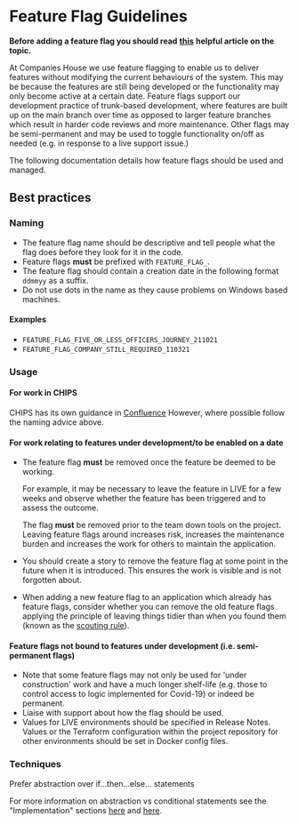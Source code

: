 # Feature Flag Guidelines

**Before adding a feature flag you should read**
**[this](https://martinfowler.com/articles/feature-toggles.html)**
**helpful article on the topic.**

At Companies House we use feature flagging to enable us to deliver features
without modifying the current behaviours of the system. This may be because
the features are still being developed or the functionality
may only become active at a certain date. Feature flags support our development
practice of trunk-based development, where features are built up on the main
branch over time as opposed to larger feature branches which result in harder
code reviews and more maintenance. Other flags may be semi-permanent and may be
used to toggle functionality on/off as
needed (e.g. in response to a live support issue.)

The following documentation details how feature flags should be used and
managed.

## Best practices

### Naming

* The feature flag name should be descriptive and tell people what the flag
  does before they look for it in the code.
* Feature flags **must** be prefixed with `FEATURE_FLAG_`.
* The feature flag should contain a creation date in the following format
  `ddmmyy` as a suffix.
* Do not use dots in the name as they cause problems on Windows based machines.

#### Examples

* `FEATURE_FLAG_FIVE_OR_LESS_OFFICERS_JOURNEY_211021`
* `FEATURE_FLAG_COMPANY_STILL_REQUIRED_110321`

### Usage

#### For work in CHIPS

CHIPS has its own guidance in
[Confluence](https://companieshouse.atlassian.net/wiki/spaces/DEV/pages/100238110/CHIPS+feature+flagging)
However, where possible follow the naming advice above.

#### For work relating to features under development/to be enabled on a date

* The feature flag **must** be removed once the feature be deemed to be
  working.

  For example, it may be necessary to leave the feature in LIVE for a few
  weeks and observe whether the feature has been triggered and to assess the
  outcome.

  The flag **must** be removed prior to the team down tools on the project.
  Leaving feature flags around increases risk, increases the maintenance
  burden and increases the work for others to maintain the application.
* You should create a story to remove the feature flag at some point in the
  future when it is introduced. This ensures the work is visible and is
  not forgotten about.
* When adding a new feature flag to an application which already has
  feature flags, consider whether you can remove the old feature flags
  applying the principle of leaving things tidier than when you found them
  (known as the
  [scouting rule](https://auth0.com/blog/a-scout-approach-to-software-development/)).

#### Feature flags not bound to features under development (i.e. semi-permanent flags)

* Note that some feature flags may not only be used for 'under construction'
  work and have a much longer shelf-life (e.g. those to control access to logic
  implemented for Covid-19) or indeed be permanent.
* Liaise with support about how the flag should be used.
* Values for LIVE environments should be specified in Release Notes. Values or
  the Terraform configuration within the project repository for
  other environments should be set in Docker config files.

### Techniques

Prefer abstraction over if...then...else... statements

For more information on abstraction vs conditional statements see the
"Implementation" sections
[here](https://trunkbaseddevelopment.com/feature-flags/#implementation) and
[here](https://martinfowler.com/articles/feature-toggles.html#ImplementationTechniques).
